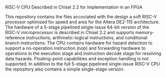 
RISC-V CPU Described in Chisel 2.2 for Implementation in an FPGA

This repository contains the files accociated with the design a soft RISC-V processor optimized for speed and area for the 
Altera DE2-115 architecture. The hardware of a 5-stage pipelined single-issue 64-bit version of the RISC-V microprocessor
is described in Chisel 2.2 and supports memory-reference instructions, arithmetic-logical instructions, and conditional branch instructions. The CPU contains hardware for hazard detection to support a no-operation instruction (nop) and forwarding hardware to operations in the execution stage and instruction decode stage for resolving data hazards. Floating-point capabilities and exception handling is not supported. In addition to the full 5-stage pipelined single-issue RISC-V CPU the repository also contains a simple
single-stage version.

